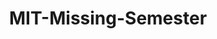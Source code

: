 ---
title: MIT-Missing-Semester
description: MIT-Missing-Semester学习记录
image:

# Badge style
style:
    background: "#2a9d8f"
    color: "#fff"
---
